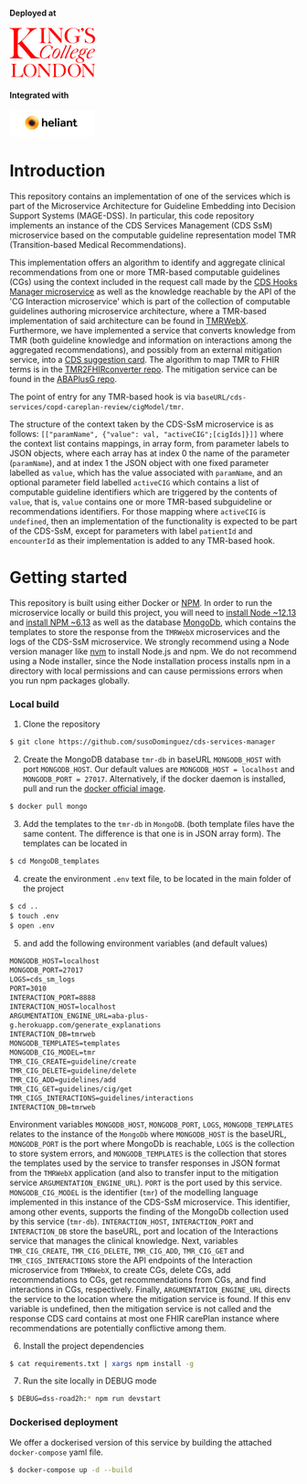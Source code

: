 #### Deployed at

<img src="Kings_College_London-logo.png" width="150">

#### Integrated with

<img src="heliant_logo.jpeg" width="150">

# Introduction

This repository contains an implementation of one of the services which is part of the Microservice Architecture for Guideline Embedding into Decision Support Systems (MAGE-DSS). In particular, this code repository implements an instance of the CDS Services Management (CDS SsM) microservice based on the computable guideline representation model TMR (Transition-based Medical Recommendations).

This implementation offers an algorithm to identify and aggregate clinical recommendations from one or more TMR-based computable guidelines (CGs) using the context included in the request call made by the [CDS Hooks Manager microservice](https://github.com/susoDominguez/cds_hooks_manager) as well as the knowledge reachable by the API of the 'CG Interaction microservice' which is part of the collection of computable guidelines authoring microservice architecture, where a TMR-based implementation of said architecture can be found in [TMRWebX](https://github.com/susoDominguez/TMRWebX). Furthermore, we have implemented a service that converts knowledge from TMR (both guideline knowledge and information on interactions among the aggregated recommendations), and possibly from an external mitigation service, into a [CDS suggestion card](https://cds-hooks.org/#cds-cards). The algorithm to map TMR to FHIR terms is in the [TMR2FHIRconverter repo](https://github.com/susoDominguez/TMR2FHIRconverter). The mitigation service can be found in the [ABAPlusG repo](https://github.com/susoDominguez/ABAPlusG).

The point of entry for any TMR-based hook is via `baseURL/cds-services/copd-careplan-review/cigModel/tmr`.

The structure of the context taken by the CDS-SsM microservice is as follows:
`[["paramName", {"value": val, "activeCIG";[cigIds]}]]`
where the context list contains mappings, in array form, from parameter labels to JSON objects, where each array has at index 0 the name of the parameter (`paramName`), and at index 1 the JSON object with one fixed parameter labelled as `value`, which has the value associated with `paramName`, and an optional parameter field labelled `activeCIG` which contains a list of computable guideline identifiers which are triggered by the contents of `value`, that is, `value` contains one or more TMR-based subguideline or recommendations identifiers. For those mapping where `activeCIG` is `undefined`, then an implementation of the functionality is expected to be part of the CDS-SsM, except for parameters with label `patientId` and `encounterId` as their implementation is added to any TMR-based hook.


# Getting started

This repository is built using either Docker or [NPM](https://www.npmjs.com/). In order to run the microservice locally or build this project, you will need to [install Node ~12.13](https://nodejs.org/en/download/) and [install NPM ~6.13](https://www.npmjs.com/) as well as the database [MongoDb](https://www.mongodb.com/), which contains the templates to store the response from the `TMRWebX` microservices and the logs of the CDS-SsM microservice. We strongly recommend using a Node version manager like [nvm](https://github.com/nvm-sh/nvm) to install Node.js and npm. We do not recommend using a Node installer, since the Node installation process installs npm in a directory with local permissions and can cause permissions errors when you run npm packages globally.

###  Local build

1. Clone the repository

```sh
$ git clone https://github.com/susoDominguez/cds-services-manager 
```
2. Create the MongoDB database `tmr-db` in baseURL `MONGODB_HOST` with port `MONGODB_HOST`. Our default values are `MONGODB_HOST = localhost`
and `MONGODB_PORT = 27017`. Alternatively, if the docker daemon is installed, pull and run the [docker official image](https://hub.docker.com/_/mongo).

```sh
$ docker pull mongo
```

3. Add the templates to the `tmr-db` in `MongoDB`. (both template files have the same content. The difference is that one is in JSON array form). The templates can be located in

```sh
$ cd MongoDB_templates
```


4. create the environment `.env` text file, to be located in the main folder of the project

```sh
$ cd ..
$ touch .env
$ open .env
```
5. and add the following environment variables (and default values)

```
MONGODB_HOST=localhost
MONGODB_PORT=27017
LOGS=cds_sm_logs
PORT=3010
INTERACTION_PORT=8888
INTERACTION_HOST=localhost
ARGUMENTATION_ENGINE_URL=aba-plus-g.herokuapp.com/generate_explanations
INTERACTION_DB=tmrweb
MONGODB_TEMPLATES=templates
MONGODB_CIG_MODEL=tmr
TMR_CIG_CREATE=guideline/create
TMR_CIG_DELETE=guideline/delete
TMR_CIG_ADD=guidelines/add
TMR_CIG_GET=guidelines/cig/get
TMR_CIGS_INTERACTIONS=guidelines/interactions
INTERACTION_DB=tmrweb
```
Environment variables `MONGODB_HOST`, `MONGODB_PORT`, `LOGS`, `MONGODB_TEMPLATES` relates to the instance of the `MongoDb` where `MONGODB_HOST` is the baseURL, `MONGODB_PORT` is the port where MongoDb is reachable, `LOGS` is the collection to store system errors, and `MONGODB_TEMPLATES` is the collection that stores the templates used by the service to transfer responses in JSON format from the `TMRWebX` application (and also to transfer input to the mitigation service `ARGUMENTATION_ENGINE_URL`). `PORT` is the port used by this service. `MONGODB_CIG_MODEL` is the identifier (`tmr`) of the modelling language implemented in this instance of the CDS-SsM microservice. This identifier, among other events, supports the finding of the MongoDb collection used by this service (`tmr-db`).
`INTERACTION_HOST`, `INTERACTION_PORT` and `INTERACTION_DB` store the baseURL, port and location of the Interactions service that manages the clinical knowledge. Next, variables `TMR_CIG_CREATE`, `TMR_CIG_DELETE`, `TMR_CIG_ADD`, `TMR_CIG_GET` and `TMR_CIGS_INTERACTIONS` store the API endpoints of the Interaction microservice from `TMRWebX`, to create CGs, delete CGs, add recommendations to CGs, get recommendations from CGs, and find interactions in CGs, respectively.
Finally, `ARGUMENTATION_ENGINE_URL` directs the service to the location where the mitigation service is found. If this env variable is undefined, then the mitigation service is not called and the response CDS card contains at most one FHIR carePlan instance where recommendations are potentially conflictive among them.


6. Install the project dependencies

```sh
$ cat requirements.txt | xargs npm install -g
```

7. Run the site locally in DEBUG mode

```sh
$ DEBUG=dss-road2h:* npm run devstart
```

### Dockerised deployment

We offer a dockerised version of this service by building the attached `docker-compose` yaml file.

```sh
$ docker-compose up -d --build
```